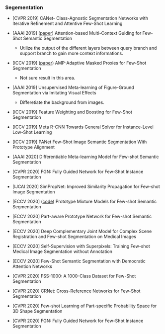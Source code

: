### Segementation
- [CVPR 2019] CANet- Class-Agnostic Segmentation Networks with Iterative Refinement and Attentive Few-Shot Learning
- [AAAI 2019] ([paper](https://www.researchgate.net/publication/335296764_Attention-Based_Multi-Context_Guiding_for_Few-Shot_Semantic_Segmentation)) Attention-based Multi-Context Guiding for Few-Shot Semantic Segmentation
    * Utilize the output of the different layers between query branch and support branch to gain more context informations.

- [ICCV 2019] ([paper](http://openaccess.thecvf.com/content_ICCV_2019/papers/Siam_AMP_Adaptive_Masked_Proxies_for_Few-Shot_Segmentation_ICCV_2019_paper.pdf)) AMP-Adaptive Masked Proxies for Few-Shot Segmentation
    * Not sure result in this area.
- [AAAI 2019] Unsupervised Meta-learning of Figure-Ground Segmentation via Imitating Visual Effects
    * Differetiate the background from images.
- [ICCV 2019] Feature Weighting and Boosting for Few-Shot Segmentation
- [ICCV 2019] Meta R-CNN Towards General Solver for Instance-Level Low-Shot Learning
- [ICCV 2019] PANet Few-Shot Image Semantic Segmentation With Prototype Alignment
- [AAAI 2020] Differentiable Meta-learning Model for Few-shot Semantic Segmentation
- [CVPR 2020] FGN: Fully Guided Network for Few-Shot Instance Segmentation
- [IJCAI 2020] SimPropNet: Improved Similarity Propagation for Few-shot Image Segmentation
- [ECCV 2020] ([code](github.com/Yang-Bob/PMMs.)) Prototype Mixture Models for Few-shot Semantic Segmentation
- [ECCV 2020] Part-aware Prototype Network for Few-shot Semantic Segmentation
- [ECCV 2020] Deep Complementary Joint Model for Complex Scene Registration and Few-shot Segmentation on Medical Images
- [ECCV 2020] Self-Supervision with Superpixels: Training Few-shot Medical Image Segmentation without Annotation
- [ECCV 2020] Few-Shot Semantic Segmentation with Democratic Attention Networks
- [CVPR 2020] FSS-1000: A 1000-Class Dataset for Few-Shot Segmentation
- [CVPR 2020] CRNet: Cross-Reference Networks for Few-Shot Segmentation
- [CVPR 2020] Few-shot Learning of Part-specific Probability Space for 3D Shape Segmentation
- [CVPR 2020] FGN: Fully Guided Network for Few-Shot Instance Segmentation
